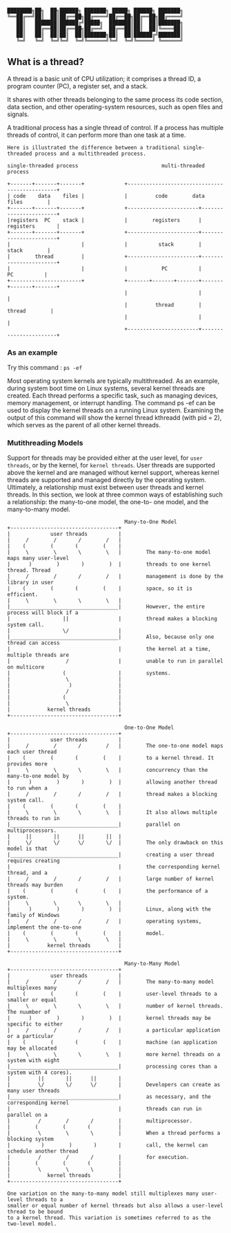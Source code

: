 ```
████████╗██╗  ██╗██████╗ ███████╗ █████╗ ██████╗ ███████╗    
╚══██╔══╝██║  ██║██╔══██╗██╔════╝██╔══██╗██╔══██╗██╔════╝    
   ██║   ███████║██████╔╝█████╗  ███████║██║  ██║███████╗    
   ██║   ██╔══██║██╔══██╗██╔══╝  ██╔══██║██║  ██║╚════██║    
   ██║   ██║  ██║██║  ██║███████╗██║  ██║██████╔╝███████║    
   ╚═╝   ╚═╝  ╚═╝╚═╝  ╚═╝╚══════╝╚═╝  ╚═╝╚═════╝ ╚══════╝    
```

## What is a thread?

A thread is a basic unit of CPU utilization; it comprises a thread ID, a program
counter (PC), a register set, and a stack.

It shares with other threads belonging to the same process its code section, data section, and other operating-system resources, such as open files and signals. 

A traditional process has a single thread of control. If a process has multiple threads of control, it can perform more than one task at a time.


```
Here is illustrated the difference between a traditional single-threaded process and a multithreaded process.

single-threaded process                           multi-threaded process 
         
+-------+-------+-------+             +-----------------------------------------------+
| code    data    files |             |         code        data         files        |
+-------+-------+-------+             +-----------------------+-----------------------+
|registers  PC    stack |             |        registers      |       registers       |
+-------+-------+-------+             +-----------------------+-----------------------+
|                       |             |          stack        |          stack        | 
|        thread         |             +-----------------------+-----------------------+
|                       |             |           PC          |           PC          | 
+-----------------------+             +-------+-------+-------+-------+-------+-------+
                                      |                       |                       |
                                      |         thread        |         thread        |
                                      |                       |                       |
                                      +-----------------------+-----------------------+
```

### As an example

Try this command : ```ps -ef```

Most operating system kernels are typically multithreaded. As an
example, during system boot time on Linux systems, several kernel threads
are created. Each thread performs a specific task, such as managing devices,
memory management, or interrupt handling. The command ps -ef can be
used to display the kernel threads on a running Linux system. Examining the
output of this command will show the kernel thread kthreadd (with pid = 2),
which serves as the parent of all other kernel threads.

### Mutithreading Models

Support for threads may be provided either at the user level, for ```user threads```, or by the kernel, for ```kernel threads```. User threads are supported above the kernel and
are managed without kernel support, whereas kernel threads are supported
and managed directly by the operating system. Ultimately, a relationship must exist between user threads and kernel threads. In this section, we look at three common
ways of establishing such a relationship: the many-to-one model, the one-to-
one model, and the many-to-many model.
```
                                      Many-to-One Model
+-----------------------------------+
|             user threads          |
|     /        /       /        /   |
|    (        (       (        (    |
|     \        \       \        \   |        The many-to-one model maps many user-level
|      )        )       )        )  |        threads to one kernel thread. Thread 
|     /        /       /        /   |        management is done by the library in user
|    (        (       (        (    |        space, so it is efficient.
|     \        \       \        \   |
|___________________________________|        However, the entire process will block if a 
|                 ||                |        thread makes a blocking system call.
|                 \/                |
|___________________________________|        Also, because only one thread can access
|                                   |        the kernel at a time, multiple threads are 
|                  /                |        unable to run in parallel on multicore 
|                 (                 |        systems.
|                  \                |
|                   )               |
|                  /                |
|                 (                 |
|                  \                |
|            kernel threads         |
+-----------------------------------+
 ```
 ```
                                       One-to-One Model
+-----------------------------------+
|             user threads          |
|     /        /       /        /   |        The one-to-one model maps each user thread
|    (        (       (        (    |        to a kernel thread. It provides more
|     \        \       \        \   |        concurrency than the many-to-one model by 
|      )        )       )        )  |        allowing another thread to run when a
|     /        /       /        /   |        thread makes a blocking system call.
|    (        (       (        (    |         
|     \        \       \        \   |        It also allows multiple threads to run in
|___________________________________|        parallel on multiprocessors.
|     ||       ||      ||       ||  |         
|     \/       \/      \/       \/  |        The only drawback on this model is that
|___________________________________|        creating a user thread requires creating
|                                   |        the corresponding kernel thread, and a
|     /        /       /        /   |        large number of kernel threads may burden
|    (        (       (        (    |        the performance of a system. 
|     \        \       \        \   |        
|      )        )       )        )  |        Linux, along with the family of Windows
|     /        /       /        /   |        operating systems, implement the one-to-one
|    (        (       (        (    |        model.
|     \        \       \        \   |        
|            kernel threads         |        
+-----------------------------------+
```
```
                                      Many-to-Many Model
+-----------------------------------+
|             user threads          |
|     /        /       /        /   |        The many-to-many model multiplexes many
|    (        (       (        (    |        user-level threads to a smaller or equal 
|     \        \       \        \   |        number of kernel threads. The nuumber of 
|      )        )       )        )  |        kernel threads may be specific to either
|     /        /       /        /   |        a particular application or a particular
|    (        (       (        (    |        machine (an application may be allocated
|     \        \       \        \   |        more kernel threads on a system with eight
|___________________________________|        processing cores than a system with 4 cores).
|         ||       ||      ||       |
|         \/       \/      \/       |        Developers can create as many user threads 
|___________________________________|        as necessary, and the corresponding kernel 
|                                   |        threads can run in parallel on a 
|         /        /       /        |        multiprocessor.
|        (        (       (         |
|         \        \       \        |        When a thread performs a blocking system 
|          )        )       )       |        call, the kernel can schedule another thread
|         /        /       /        |        for execution.
|        (        (       (         |
|         \        \       \        |
|            kernel threads         |
+-----------------------------------+

One variation on the many-to-many model still multiplexes many user-level threads to a 
smaller or equal number of kernel threads but also allows a user-level thread to be bound
to a kernel thread. This variation is sometimes referred to as the two-level model.
```